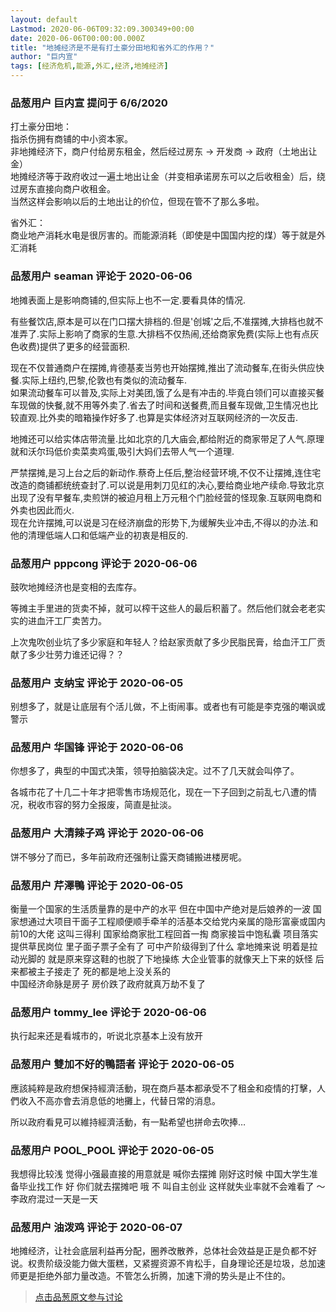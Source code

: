 ```yaml
---
layout: default
Lastmod: 2020-06-06T09:32:09.300349+00:00
date: 2020-06-06T00:00:00.000Z
title: "地摊经济是不是有打土豪分田地和省外汇的作用？"
author: "巨内宣"
tags: [经济危机,能源,外汇,经济,地摊经济]
---
```



### 品葱用户 **巨内宣** 提问于 6/6/2020
    
打土豪分田地：  
指杀伤拥有商铺的中小资本家。  
非地摊经济下，商户付给房东租金，然后经过房东 -> 开发商 -> 政府（土地出让金）  
地摊经济等于政府收过一遍土地出让金（并变相承诺房东可以之后收租金）后，绕过房东直接向商户收租金。  
当然这样会影响以后的土地出让的价位，但现在管不了那么多啦。  
  
省外汇：  
商业地产消耗水电是很厉害的。而能源消耗（即使是中国国内挖的煤）等于就是外汇消耗
    
                

### 品葱用户 **seaman** 评论于 2020-06-06
        
地摊表面上是影响商铺的,但实际上也不一定.要看具体的情况.  
  
有些餐饮店,原本是可以在门口摆大排档的.但是'创城'之后,不准摆摊,大排档也就不准弄了.实际上影响了商家的生意.大排档不仅热闹,还给商家免费(实际上也有点灰色收费)提供了更多的经营面积.  
  
现在不仅普通商户在摆摊,肯德基麦当劳也开始摆摊,推出了流动餐车,在街头供应快餐.实际上纽约,巴黎,伦敦也有类似的流动餐车.  
如果流动餐车可以普及,实际上对美团,饿了么是有冲击的.毕竟白领们可以直接买餐车现做的快餐,就不用等外卖了.省去了时间和送餐费,而且餐车现做,卫生情况也比较直观.比外卖的暗箱操作好多了.也算是实体经济对互联网经济的一次反击.  
  
地摊还可以给实体店带流量.比如北京的几大庙会,都给附近的商家带足了人气.原理就和沃尔玛低价卖菜卖鸡蛋,吸引大妈们去带人气一个道理.  
  
严禁摆摊,是习上台之后的新动作.蔡奇上任后,整治经营环境,不仅不让摆摊,连住宅改造的商铺都统统查封了.可以说是用刺刀见红的决心,要给商业地产续命.导致北京出现了没有早餐车,卖煎饼的被迫月租上万元租个门脸经营的怪现象.互联网电商和外卖也因此而火.  
现在允许摆摊,可以说是习在经济崩盘的形势下,为缓解失业冲击,不得以的办法.和他的清理低端人口和低端产业的初衷是相反的.
        
                

### 品葱用户 **pppcong** 评论于 2020-06-06
        
鼓吹地摊经济也是变相的去库存。  
  
等摊主手里进的货卖不掉，就可以榨干这些人的最后积蓄了。然后他们就会老老实实的进血汗工厂卖苦力。  
  
上次鬼吹创业坑了多少家庭和年轻人？给赵家贡献了多少民脂民膏，给血汗工厂贡献了多少壮劳力谁还记得？？
        
                

### 品葱用户 **支纳宝** 评论于 2020-06-05
        
别想多了，就是让底层有个活儿做，不上街闹事。或者也有可能是李克强的嘲讽或警示
        
                

### 品葱用户 **华国锋** 评论于 2020-06-06
        
你想多了，典型的中国式决策，领导拍脑袋决定。过不了几天就会叫停了。  
  
各城市花了十几二十年才把零售市场规范化，现在一下子回到之前乱七八遭的情况，税收市容的努力全报废，简直是扯淡。
        
                

### 品葱用户 **大清辣子鸡** 评论于 2020-06-06
        
饼不够分了而已，多年前政府还强制让露天商铺搬进楼房呢。
        
                

### 品葱用户 **芹澤鴨** 评论于 2020-06-05
        
衡量一个国家的生活质量靠的是中产的水平 但在中国中产绝对是后娘养的一波 国家想通过大项目干面子工程顺便顺手牵羊的活基本交给党内亲属的隐形富豪或国内前10的大佬 这叫三得利 国家给商家批工程回首一掏 商家接旨中饱私囊 项目落实提供草民岗位 里子面子票子全有了 可中产阶级得到了什么 拿地摊来说 明着是拉动光脚的 就是原来穿这鞋的也脱了下地操练 大企业管事的就像天上下来的妖怪 后来都被主子接走了 死的都是地上没关系的   
中国经济命脉是房子 房价跌了政府就真万劫不复了
        
                

### 品葱用户 **tommy_lee** 评论于 2020-06-06
        
执行起来还是看城市的，听说北京基本上没有放开
        
                

### 品葱用户 **雙加不好的鴨語者** 评论于 2020-06-05
        
應該純粹是政府想保持經濟活動，現在商戶基本都承受不了租金和疫情的打擊，人們收入不高亦會去消息低的地攤上，代替日常的消息。  
  
所以政府看見可以維持經濟活動，有一點希望也拼命去吹捧…
        
                

### 品葱用户 **POOL_POOL** 评论于 2020-06-05
        
我想得比较浅 觉得小强最直接的用意就是 喊你去摆摊 刚好这时候 中国大学生准备毕业找工作 好 你们就去摆摊吧 哦 不 叫自主创业 这样就失业率就不会难看了 ～李政府混过一天是一天
        
                

### 品葱用户 **油泼鸡** 评论于 2020-06-07
        
地摊经济，让社会底层利益再分配，圈养改散养，总体社会效益是正是负都不好说。权贵阶级没能力做大蛋糕，又紧握资源不肯松手，自身理论还是垃圾，总加速师更是拒绝外部力量改造。不管怎么折腾，加速下滑的势头是止不住的。
        
                





> [点击品葱原文参与讨论](https://pincong.rocks/question/26780)

